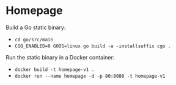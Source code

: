 # Homepage

Build a Go static binary:
- ``cd go/src/main``
- ``CGO_ENABLED=0 GOOS=linux go build -a -installsuffix cgo .``

Run the static binary in a Docker container:
- ``docker build -t homepage-v1 .``
- ``docker run --name homepage -d -p 80:8080 -t homepage-v1``